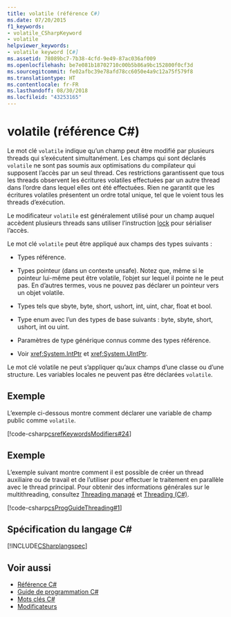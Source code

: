 ```yaml
---
title: volatile (référence C#)
ms.date: 07/20/2015
f1_keywords:
- volatile_CSharpKeyword
- volatile
helpviewer_keywords:
- volatile keyword [C#]
ms.assetid: 78089bc7-7b38-4cfd-9e49-87ac036af009
ms.openlocfilehash: be7e081b18702710c00b5b86a9bc152800f0cf3d
ms.sourcegitcommit: fe02afbc39e78afd78cc6050e4a9c12a75f579f8
ms.translationtype: HT
ms.contentlocale: fr-FR
ms.lasthandoff: 08/30/2018
ms.locfileid: "43253165"
---
```

# <a name="volatile-c-reference"></a>volatile (référence C#)
Le mot clé `volatile` indique qu’un champ peut être modifié par plusieurs threads qui s’exécutent simultanément. Les champs qui sont déclarés `volatile` ne sont pas soumis aux optimisations du compilateur qui supposent l’accès par un seul thread. Ces restrictions garantissent que tous les threads observent les écritures volatiles effectuées par un autre thread dans l’ordre dans lequel elles ont été effectuées. Rien ne garantit que les écritures volatiles présentent un ordre total unique, tel que le voient tous les threads d’exécution.  
  
 Le modificateur `volatile` est généralement utilisé pour un champ auquel accèdent plusieurs threads sans utiliser l’instruction [lock](../../../csharp/language-reference/keywords/lock-statement.md) pour sérialiser l’accès.  
  
 Le mot clé `volatile` peut être appliqué aux champs des types suivants :  
  
-   Types référence.  
  
-   Types pointeur (dans un contexte unsafe). Notez que, même si le pointeur lui-même peut être volatile, l’objet sur lequel il pointe ne le peut pas. En d’autres termes, vous ne pouvez pas déclarer un pointeur vers un objet volatile.  
  
-   Types tels que sbyte, byte, short, ushort, int, uint, char, float et bool.  
  
-   Type enum avec l’un des types de base suivants : byte, sbyte, short, ushort, int ou uint.  
  
-   Paramètres de type générique connus comme des types référence.  
  
-   Voir <xref:System.IntPtr> et <xref:System.UIntPtr>.  
  
 Le mot clé volatile ne peut s’appliquer qu’aux champs d’une classe ou d’une structure. Les variables locales ne peuvent pas être déclarées `volatile`.  
  
## <a name="example"></a>Exemple  
 L’exemple ci-dessous montre comment déclarer une variable de champ public comme `volatile`.  
  
 [!code-csharp[csrefKeywordsModifiers#24](../../../csharp/language-reference/keywords/codesnippet/CSharp/volatile_1.cs)]  
  
## <a name="example"></a>Exemple  
 L’exemple suivant montre comment il est possible de créer un thread auxiliaire ou de travail et de l’utiliser pour effectuer le traitement en parallèle avec le thread principal. Pour obtenir des informations générales sur le multithreading, consultez [Threading managé](../../../standard/threading/index.md) et [Threading (C#)](../../programming-guide/concepts/threading/index.md).  
  
 [!code-csharp[csProgGuideThreading#1](../../../csharp/language-reference/keywords/codesnippet/CSharp/volatile_2.cs)]  
  
## <a name="c-language-specification"></a>Spécification du langage C#  
 [!INCLUDE[CSharplangspec](~/includes/csharplangspec-md.md)]  
  
## <a name="see-also"></a>Voir aussi

- [Référence C#](../../../csharp/language-reference/index.md)  
- [Guide de programmation C#](../../../csharp/programming-guide/index.md)  
- [Mots clés C#](../../../csharp/language-reference/keywords/index.md)  
- [Modificateurs](../../../csharp/language-reference/keywords/modifiers.md)
